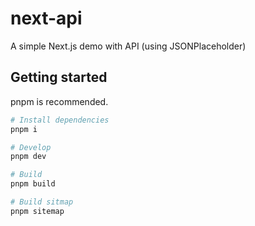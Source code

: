 # next-api

A simple Next.js demo with API (using JSONPlaceholder)

## Getting started

pnpm is recommended.

```bash
# Install dependencies
pnpm i

# Develop
pnpm dev

# Build
pnpm build

# Build sitmap
pnpm sitemap
```
